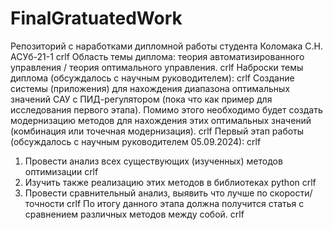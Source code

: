 # FinalGratuatedWork
Репозиторий с наработками дипломной работы студента Коломака С.Н. АСУб-21-1 crlf
Область темы диплома: теория автоматизированного управления / теория оптимального управления. crlf
Наброски темы диплома (обсуждалось с научным руководителем): crlf
Создание системы (приложения) для нахождения диапазона оптимальных значений САУ с ПИД-регулятором (пока что как пример для исследования первого этапа). Помимо этого необходимо будет создать модернизацию методов для нахождения этих оптимальных значений (комбинация или точечная модернизация). crlf
Первый этап работы (обсуждалось с научным руководителем 05.09.2024): crlf
1. Провести анализ всех существующих (изученных) методов оптимизации crlf
2. Изучить также реализацию этих методов в библиотеках python crlf
3. Провести сравнительный анализ, выявить что лучше по скорости/точности crlf
По итогу данного этапа должна получится статья с сравнением различных методов между собой. crlf
